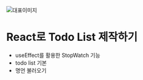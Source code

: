 ![대표이미지](./src/images/GIF-ReactTodoList.gif)

<h1>React로 Todo List 제작하기</h1>
<ul>
  <li>useEffect를 활용한 StopWatch 기능</li>
  <li>todo list 기본</li>
  <li>명언 불러오기</li>
</ul>
